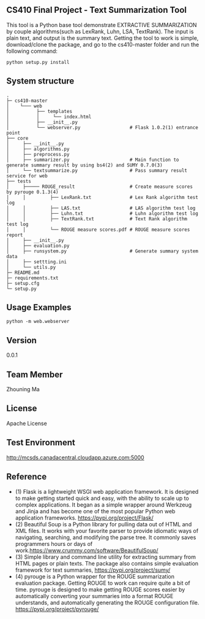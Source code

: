 CS410 Final Project - Text Summarization Tool
-
This tool is a Python base tool demonstrate EXTRACTIVE SUMMARIZATION by couple algorithms(such as LexRank, Luhn, LSA, TextRank). The input is plain text, and output is the summary text. Getting the tool to work is simple, download/clone the package, and go to the cs410-master folder and run the following command:
```
python setup.py install
```
System structure
-



    .
    ├─ cs410-master 
    │    └─── web
    │          ├── templates
    │          │     └── index.html
    │          ├── __init__.py
    │          └── webserver.py                  # Flask 1.0.2(1) entrance point
    ├── core
    │     ├── __init__.py
    │     ├── algorithms.py
    │     ├── preprocess.py
    │     ├── summarizer.py                      # Main function to generate summary result by using bs4(2) and SUMY 0.7.0(3)
    │     └── textsummarize.py                   # Pass summary result service for web 
    ├── tests 
    │     ├───── ROUGE_result                    # Create measure scores by pyrouge 0.1.3(4)
    │     │         ├── LexRank.txt              # Lex Rank algorithm test log
    │     │         ├── LAS.txt                  # LAS algorithm test log 
    │     │         ├── Luhn.txt                 # Luhn algorithm test log 
    │     │         ├── TextRank.txt             # Text Rank algorithm test log 
    │     │         └── ROUGE measure scores.pdf # ROUGE measure scores report 
    │     ├── __init__.py
    │     ├── evaluation.py
    │     ├── runsystem.py                       # Generate summary system data
    │     ├── settting.ini 
    │     └── utils.py
    ├─ README.md
    ├─ requirements.txt
    ├─ setup.cfg
    └─ setup.py




Usage Examples
-
```
python -m web.webserver
```
Version
-
0.0.1 

Team Member
-
Zhouning Ma

License
-
Apache License

Test Environment
-
http://mcsds.canadacentral.cloudapp.azure.com:5000

Reference
-
*  (1) Flask is a lightweight WSGI web application framework. It is designed to make getting started quick and easy, with the ability to scale up to complex applications. It began as a simple wrapper around Werkzeug and Jinja and has become one of the most popular Python web application frameworks. https://pypi.org/project/Flask/
*  (2) Beautiful Soup is a Python library for pulling data out of HTML and XML files. It works with your favorite parser to provide idiomatic ways of navigating, searching, and modifying the parse tree. It commonly saves programmers hours or days of work.https://www.crummy.com/software/BeautifulSoup/
*  (3) Simple library and command line utility for extracting summary from HTML pages or plain texts. The package also contains simple evaluation framework for text summaries, https://pypi.org/project/sumy/
*  (4) pyrouge is a Python wrapper for the ROUGE summarization evaluation package. Getting ROUGE to work can require quite a bit of time. pyrouge is designed to make getting ROUGE scores easier by automatically converting your summaries into a format ROUGE understands, and automatically generating the ROUGE configuration file. https://pypi.org/project/pyrouge/

